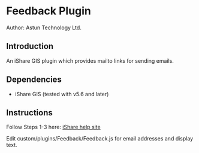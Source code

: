 # Feedback Plugin #

Author: Astun Technology Ltd.

## Introduction ##
An iShare GIS plugin which provides mailto links for sending emails.

## Dependencies ##
* iShare GIS (tested with v5.6 and later)

## Instructions ##
Follow Steps 1-3 here: [iShare help site](https://astuntech.atlassian.net/wiki/spaces/ISHAREHELP/pages/160694547/Enable+iShare+GIS+Predefined+Site+Report+Plugin)

Edit custom/plugins/Feedback/Feedback.js for email addresses and display text.
